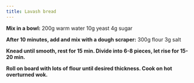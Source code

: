 ```yaml
---
title: Lavash bread
---
```


**Mix in a bowl:**
200g warm water
10g yeast
4g sugar

**After 10 minutes, add and mix with a dough scraper:**
300g flour
3g salt

**Knead until smooth, rest for 15 min. Divide into 6-8 pieces, let rise for 15-20 min.**

**Roll on board with lots of flour until desired thickness. Cook on hot overturned wok.**